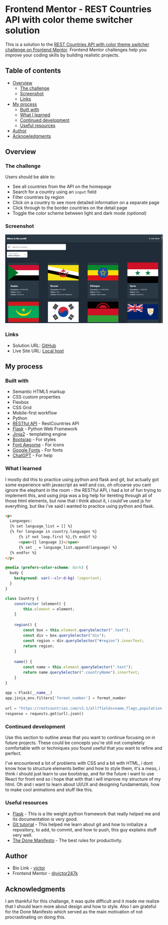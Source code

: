 # Frontend Mentor - REST Countries API with color theme switcher solution

This is a solution to the [REST Countries API with color theme switcher challenge on Frontend Mentor](https://www.frontendmentor.io/challenges/rest-countries-api-with-color-theme-switcher-5cacc469fec04111f7b848ca). Frontend Mentor challenges help you improve your coding skills by building realistic projects. 

## Table of contents

- [Overview](#overview)
  - [The challenge](#the-challenge)
  - [Screenshot](#screenshot)
  - [Links](#links)
- [My process](#my-process)
  - [Built with](#built-with)
  - [What I learned](#what-i-learned)
  - [Continued development](#continued-development)
  - [Useful resources](#useful-resources)
- [Author](#author)
- [Acknowledgments](#acknowledgments)

## Overview

### The challenge

Users should be able to:

- See all countries from the API on the homepage
- Search for a country using an `input` field
- Filter countries by region
- Click on a country to see more detailed information on a separate page
- Click through to the border countries on the detail page
- Toggle the color scheme between light and dark mode *(optional)*

### Screenshot

![](./screenshot.png)

### Links

- Solution URL: [GitHub](https://github.com/victor247k/REST-Countries-API-with-color-theme-switcher)
- Live Site URL: [Local host](http://127.0.0.1/)

## My process

### Built with

- Semantic HTML5 markup
- CSS custom properties
- Flexbox
- CSS Grid
- Mobile-first workflow
- Python
- [RESTful API](https://restcountries.com/) - RestCountries API
- [Flask](https://flask.palletsprojects.com/en/3.0.x/https://reactjs.org/) - Python Web Framework
- [Jinja2](https://jinja.palletsprojects.com/en/3.1.x/https://nextjs.org/) - templating engine
- [Bootsrap](https://getbootstrap.com/https://styled-components.com/) - For styles
- [Font Awsome](https://fontawesome.com/) - For icons
- [Google Fonts](https://fonts.google.com/) - For fonts
- [ChatGPT](https://chat.openai.com/) - For help


### What I learned

I mostly did this to practice using python and flask and git, but actually got some experience with javascript as well and css, oh ofcoarse you cant ignore the elephant in the room - the RESTful API, i had a lot of fun trying to implement this, and using jinja was a big help for itereting through all of those html elements, but now that i think about it, i could've used js for everything, but like i've said i wanted to practice using python and flask. 

```html
<p>
  Langueges: 
  {% set language_list = [] %}
  {% for language in country.languages %}
      {% if not loop.first %},{% endif %}
      <span>{{ language }}</span>
      {% set _ = language_list.append(language) %} 
  {% endfor %}
</p>
```
```css
@media (prefers-color-scheme: dark) {
  body {
    background: var(--clr-d-bg) !important;
  }
}
```
```js
class Country {
    constructor (element) {
        this.element = element;
    }

    region() {
        const box = this.element.querySelector(".text");
        const div = box.querySelector("div");
        const region = div.querySelector("#region").innerText;
        return region;
    }

    name() {
        const name = this.element.querySelector(".text");
        return name.querySelector(".countryName").innerText;
    }
}
```
``` py
app = Flask(__name__)
app.jinja_env.filters['format_number'] = format_number

url = "https://restcountries.com/v3.1/all?fields=name,flags,population,region,capital"
response = requests.get(url).json()
```

### Continued development

Use this section to outline areas that you want to continue focusing on in future projects. These could be concepts you're still not completely comfortable with or techniques you found useful that you want to refine and perfect.

I've encountered a lot of problems with CSS and a bit with HTML, i dont know how to structure elements better and how to style them, it's a mess, i think i should just learn to use bootstrap, and for the future i want to use React for front end so i hope that with that i will improve my structure of my html. Oh and i want to learn about UI/UX and designing fundamentals, how to make cool animations and stuff like this.

### Useful resources

- [Flask](https://flask.palletsprojects.com/en/3.0.x/https://reactjs.org/) - This is a lite weight python framework that really helped me and its documentation is very good.
- [Git tutorial](https://youtu.be/HkdAHXoRtos?si=-R8gLEVN65lp0TuChttps://www.example.com) - This helped me learn about git and how to initialize a repository, to add, to commit, and how to push, this guy explains stuff very well.
- [The Done Manifesto](https://medium.com/@bre/the-cult-of-done-manifesto-724ca1c2ff13) - The best rules for productivity.


## Author

- Bio Link - [victor](https://dose.lol/victor)
- Frontend Mentor - [@victor247k](https://www.frontendmentor.io/profile/victor247k)

## Acknowledgments

I am thankful for this challange, it was quite difficult and it made me realize that I should learn more about design and how to style. Also I am grateful for the Done Manifesto which served as the main motivation of not procrastinating on doing this.
